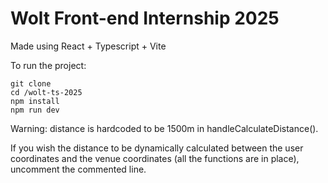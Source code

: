 # Wolt Front-end Internship 2025

Made using React + Typescript + Vite

To run the project:

```
git clone
cd /wolt-ts-2025
npm install
npm run dev
```

Warning: distance is hardcoded to be 1500m in handleCalculateDistance().

If you wish the distance to be dynamically calculated between the user coordinates and the venue coordinates (all the functions are in place), uncomment the commented line.
